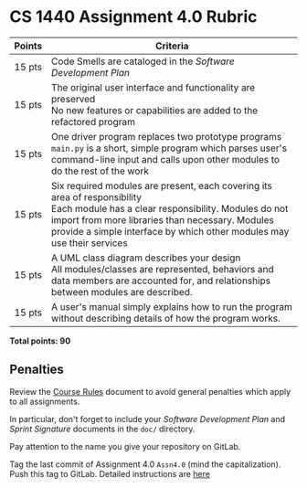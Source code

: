 # CS 1440 Assignment 4.0 Rubric

| Points | Criteria
|:------:|--------------------------------------------------------------------------------
|15 pts  | Code Smells are cataloged in the *Software Development Plan*
|15 pts  | The original user interface and functionality are preserved<br/>No new features or capabilities are added to the refactored program
|15 pts  | One driver program replaces two prototype programs<br/>`main.py` is a short, simple program which parses user's command-line input and calls upon other modules to do the rest of the work
|15 pts  | Six required modules are present, each covering its area of responsibility<br/> Each module has a clear responsibility. Modules do not import from more libraries than necessary. Modules provide a simple interface by which other modules may use their services
|15 pts  | A UML class diagram describes your design<br/> All modules/classes are represented, behaviors and data members are accounted for, and relationships between modules are described.
|15 pts  | A user's manual simply explains how to run the program without describing details of how the program works.

**Total points: 90**


## Penalties

Review the [Course Rules](https://gitlab.cs.usu.edu/erik.falor/sp20-cs1440-lecturenotes/blob/master/Course_Rules.md)
document to avoid general penalties which apply to all assignments.

In particular, don't forget to include your *Software Development Plan* and
*Sprint Signature* documents in the `doc/` directory.

Pay attention to the name you give your repository on GitLab.

Tag the last commit of Assignment 4.0 `Assn4.0` (mind the capitalization).
Push this tag to GitLab.  Detailed instructions are
[here](https://gitlab.cs.usu.edu/erik.falor/sp20-cs1440-lecturenotes/-/blob/master/Using_Git/Intermediate_Git.md#tagging-commits)
